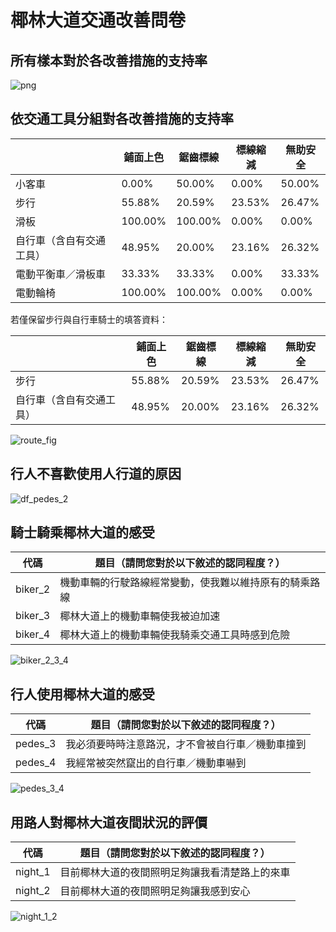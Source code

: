 # 椰林大道交通改善問卷

## 所有樣本對於各改善措施的支持率

![png](output_13_1.png)    

## 依交通工具分組對各改善措施的支持率

|                          | 鋪面上色 | 鋸齒標線 | 標線縮減 | 無助安全 |
| ------------------------ | -------- | -------- | -------- | -------- |
| 小客車                   | 0.00%    | 50.00%   | 0.00%    | 50.00%   |
| 步行                     | 55.88%   | 20.59%   | 23.53%   | 26.47%   |
| 滑板                     | 100.00%  | 100.00%  | 0.00%    | 0.00%    |
| 自行車（含自有交通工具） | 48.95%   | 20.00%   | 23.16%   | 26.32%   |
| 電動平衡車／滑板車       | 33.33%   | 33.33%   | 0.00%    | 33.33%   |
| 電動輪椅                 | 100.00%  | 100.00%  | 0.00%    | 0.00%    |


若僅保留步行與自行車騎士的填答資料：

|                          | 鋪面上色 | 鋸齒標線 | 標線縮減 | 無助安全 |
| ------------------------ | -------- | -------- | -------- | -------- |
| 步行                     | 55.88%   | 20.59%   | 23.53%   | 26.47%   |
| 自行車（含自有交通工具） | 48.95%   | 20.00%   | 23.16%   | 26.32%   |


![route_fig](../route_fig_fixed.svg)

## 行人不喜歡使用人行道的原因


![df_pedes_2](../df_pedes_2.svg)

## 騎士騎乘椰林大道的感受

| 代碼    | 題目（請問您對於以下敘述的認同程度？）                 |
| ------- | ------------------------------------------------------ |
| biker_2 | 機動車輛的行駛路線經常變動，使我難以維持原有的騎乘路線 |
| biker_3 | 椰林大道上的機動車輛使我被迫加速                       |
| biker_4 | 椰林大道上的機動車輛使我騎乘交通工具時感到危險         |

![biker_2_3_4](../biker_2_3_4.svg)

## 行人使用椰林大道的感受

| 代碼    | 題目（請問您對於以下敘述的認同程度？）           |
| ------- | ------------------------------------------------ |
| pedes_3 | 我必須要時時注意路況，才不會被自行車／機動車撞到 |
| pedes_4 | 我經常被突然竄出的自行車／機動車嚇到             |

![pedes_3_4](../pedes_3_4.svg)

## 用路人對椰林大道夜間狀況的評價

| 代碼    | 題目（請問您對於以下敘述的認同程度？）         |
| ------- | ---------------------------------------------- |
| night_1 | 目前椰林大道的夜間照明足夠讓我看清楚路上的來車 |
| night_2 | 目前椰林大道的夜間照明足夠讓我感到安心         |

![night_1_2](../night_1_2.svg)
